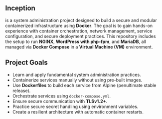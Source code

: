 ## Inception
is a system administration project designed to build a secure and modular containerized infrastructure using **Docker**.
The goal is to gain hands-on experience with container orchestration, network management, service configuration, and secure deployment practices.
This repository includes the setup to run **NGINX**, **WordPress with php-fpm**, and **MariaDB**, all managed via **Docker Compose** in a **Virtual Machine (VM)** environment.

## Project Goals

- Learn and apply fundamental system administration practices.
- Containerize services manually without using pre-built images.
- Use **Dockerfiles** to build each service from Alpine (penultimate stable release).
- Orchestrate services using `docker-compose.yml`.
- Ensure secure communication with **TLSv1.2+**.
- Practice secure secret handling using environment variables.
- Create a resilient architecture with automatic container restarts.
